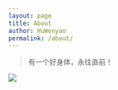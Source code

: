 ```yaml
---
layout: page
title: About
author: HuWenyao
permalink: /about/
---
```


> 有一个好身体，永往直前！

![](http://thoreau.eserver.org/sophia3.jpg)
